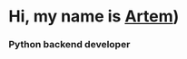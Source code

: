 # Hi, my name is [Artem](https://t.me/tetero_O))
### Python backend developer
<!---
atv7/atv7 is a ✨ special ✨ repository because its `README.md` (this file) appears on your GitHub profile.
You can click the Preview link to take a look at your changes.
--->

